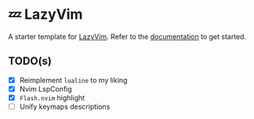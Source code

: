# 💤 LazyVim

A starter template for [LazyVim](https://github.com/LazyVim/LazyVim).
Refer to the [documentation](https://lazyvim.github.io/installation) to get started.

## TODO(s)

- [x] Reimplement `lualine` to my liking
- [x] Nvim LspConfig
- [x] `Flash.nvim` highlight
- [ ] Unify keymaps descriptions
